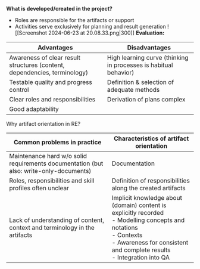 **What is developed/created in the project?**
- Roles are responsible for the artifacts or support
- Activities serve exclusively for planning and result generation
![[Screenshot 2024-06-23 at 20.08.33.png|300]]
**Evaluation:**

| Advantages                                                                | Disadvantages                                                    |
| ------------------------------------------------------------------------- | ---------------------------------------------------------------- |
| Awareness of clear result structures (content, dependencies, terminology) | High learning curve (thinking in processes is habitual behavior) |
| Testable quality and progress control                                     | Definition & selection of adequate methods                       |
| Clear roles and responsibilities                                          | Derivation of plans complex                                      |
| Good adaptability                                                         |                                                                  |
Why artifact orientation in RE?


| Common problems in practice                                                            | Characteristics of artifact orientation                                                                                                                                                          |
| -------------------------------------------------------------------------------------- | ------------------------------------------------------------------------------------------------------------------------------------------------------------------------------------------------ |
| Maintenance hard w/o solid requirements documentation (but also: write-only-documents) | Documentation                                                                                                                                                                                    |
| Roles, responsibilities and skill profiles often unclear                               | Definition of responsibilities along the created artifacts                                                                                                                                       |
| Lack of understanding of content, context and terminology in the artifacts             | Implicit knowledge about (domain) content is explicitly recorded<br>- Modelling concepts and notations<br>- Contexts<br>- Awareness for consistent and complete results<br>- Integration into QA |
